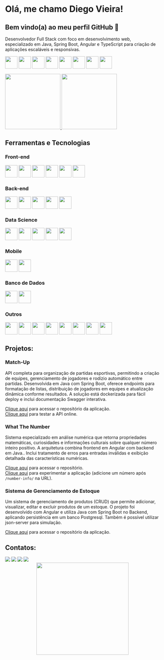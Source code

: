 # Olá, me chamo Diego Vieira!

## Bem vindo(a) ao meu perfil GitHub 👋

Desenvolvedor Full Stack com foco em desenvolvimento web, especializado em Java, Spring Boot, Angular e TypeScript para criação de aplicações escaláveis e responsivas.

<p>
  <img src="https://cdn.jsdelivr.net/gh/devicons/devicon@latest/icons/java/java-original.svg" width="40" height="40" />   
  <img src="https://cdn.jsdelivr.net/gh/devicons/devicon@latest/icons/spring/spring-original.svg" width="40" height="40"/>   
  <img src="https://cdn.jsdelivr.net/gh/devicons/devicon@latest/icons/angular/angular-original.svg" width="40" height="40"/>
  <img src="https://cdn.jsdelivr.net/gh/devicons/devicon@latest/icons/typescript/typescript-original.svg" width="40" height="40"/>
  <img src="https://cdn.jsdelivr.net/gh/devicons/devicon@latest/icons/postgresql/postgresql-original.svg" width="40" height="40" />
  <img src="https://cdn.jsdelivr.net/gh/devicons/devicon@latest/icons/insomnia/insomnia-original.svg" width="40" height="40"/>
  <img src="https://cdn.jsdelivr.net/gh/devicons/devicon@latest/icons/swagger/swagger-original.svg" width="40" height="40"/>
  <img src="https://cdn.jsdelivr.net/gh/devicons/devicon@latest/icons/docker/docker-original.svg" width="40" height="40"/>
</p>

<div>
  <a href="https://github.com/DiegoVSC42">
    <img height="180" src="https://github-readme-stats.vercel.app/api/top-langs/?username=DiegoVSC42&layout=compact&langs_count=7&theme=transparent"/>
    <img height="180" src="https://github-readme-stats.vercel.app/api?username=DiegoVSC42&show_icons=true&theme=transparent"/>
  </a>
</div>

## Ferramentas e Tecnologias

### Front-end

<p>
  <img src="https://cdn.jsdelivr.net/gh/devicons/devicon@latest/icons/angular/angular-original.svg" width="40" height="40"/>
  <img src="https://cdn.jsdelivr.net/gh/devicons/devicon@latest/icons/typescript/typescript-original.svg" width="40" height="40"/>
  <img src="https://cdn.jsdelivr.net/gh/devicons/devicon@latest/icons/javascript/javascript-original.svg" width="40" height="40"/>
  <img src="https://cdn.jsdelivr.net/gh/devicons/devicon@latest/icons/html5/html5-original.svg" width="40" height="40"/>
  <img src="https://cdn.jsdelivr.net/gh/devicons/devicon@latest/icons/css3/css3-original.svg" width="40" height="40"/>
  <img src="https://cdn.jsdelivr.net/gh/devicons/devicon@latest/icons/sass/sass-original.svg" width="40" height="40"/>

</p>

### Back-end

<p>
  <img src="https://cdn.jsdelivr.net/gh/devicons/devicon@latest/icons/java/java-original.svg" width="40" height="40"/>   
  <img src="https://cdn.jsdelivr.net/gh/devicons/devicon@latest/icons/spring/spring-original.svg" width="40" height="40"/>
  <img src="https://cdn.jsdelivr.net/gh/devicons/devicon@latest/icons/nodejs/nodejs-original.svg" width="40" height="40"/>
 	<img src="https://cdn.jsdelivr.net/gh/devicons/devicon@latest/icons/c/c-original.svg" width="40" height="40"/>
  <img src="https://cdn.jsdelivr.net/gh/devicons/devicon@latest/icons/cplusplus/cplusplus-original.svg" width="40" height="40"/>
</p>

### Data Science

<p>
  <img src="https://cdn.jsdelivr.net/gh/devicons/devicon@latest/icons/python/python-original.svg" width="40" height="40"/>
  <img src="https://cdn.jsdelivr.net/gh/devicons/devicon@latest/icons/pandas/pandas-original.svg" width="40" height="40"/>
  <img src="https://cdn.jsdelivr.net/gh/devicons/devicon@latest/icons/matplotlib/matplotlib-original.svg" width="40" height="40"/>
  <img src="https://cdn.jsdelivr.net/gh/devicons/devicon@latest/icons/plotly/plotly-original.svg" width="40" height="40"/>
  <img src="https://cdn.jsdelivr.net/gh/devicons/devicon@latest/icons/numpy/numpy-original.svg" width="40" height="40"/>
</p>

### Mobile

<p>
    <img src="https://cdn.jsdelivr.net/gh/devicons/devicon@latest/icons/flutter/flutter-original.svg" width="40" height="40"/>
    <img src="https://cdn.jsdelivr.net/gh/devicons/devicon@latest/icons/dart/dart-original.svg" width="40" height="40"/>
</p>

### Banco de Dados

<p>
    <img src="https://cdn.jsdelivr.net/gh/devicons/devicon@latest/icons/postgresql/postgresql-original.svg" width="40" height="40"/>
    <img src="https://cdn.jsdelivr.net/gh/devicons/devicon@latest/icons/mysql/mysql-original.svg" width="40" height="40"/>
</p>

### Outros

<p>
  <img src="https://cdn.jsdelivr.net/gh/devicons/devicon@latest/icons/wordpress/wordpress-original.svg" width="40" height="40"/>
  <img src="https://cdn.jsdelivr.net/gh/devicons/devicon@latest/icons/sqldeveloper/sqldeveloper-original.svg" width="40" height="40"/>
  <img src="https://cdn.jsdelivr.net/gh/devicons/devicon@latest/icons/git/git-original.svg" width="40" height="40"/>
  <img src="https://cdn.jsdelivr.net/gh/devicons/devicon@latest/icons/github/github-original.svg" width="40" height="40"/>
  <img src="https://cdn.jsdelivr.net/gh/devicons/devicon@latest/icons/postman/postman-original.svg" width="40" height="40"/>
  <img src="https://cdn.jsdelivr.net/gh/devicons/devicon@latest/icons/insomnia/insomnia-original.svg" width="40" height="40"/>
  <img src="https://cdn.jsdelivr.net/gh/devicons/devicon@latest/icons/swagger/swagger-original.svg" width="40" height="40"/>
  <img src="https://cdn.jsdelivr.net/gh/devicons/devicon@latest/icons/docker/docker-original.svg" width="40" height="40"/>
 </p>

## Projetos:

### Match-Up

API completa para organização de partidas esportivas, permitindo a criação de equipes, gerenciamento de jogadores e rodízio automático entre partidas. Desenvolvida em Java com Spring Boot, oferece endpoints para formatação de listas, distribuição de jogadores em equipes e atualização dinâmica conforme resultados. A solução está dockerizada para fácil deploy e inclui documentação Swagger interativa.

[Clique aqui](https://github.com/DiegoVSC42/matchup-api) para acessar o repositório da aplicação.  
[Clique aqui](https://single-emmy-diegovsc42-b390a8d8.koyeb.app/swagger-ui/index.html) para testar a API online.

### What The Number

Sistema especializado em análise numérica que retorna propriedades matemáticas, curiosidades e informações culturais sobre qualquer número inteiro positivo. A arquitetura combina frontend em Angular com backend em Java.. Inclui tratamento de erros para entradas inválidas e exibição detalhada das características numéricas.

[Clique aqui](https://github.com/DiegoVSC42/what-the-number) para acessar o repositório.  
[Clique aqui](https://what-the-number-frontend.vercel.app/) para experimentar a aplicação (adicione um número após `/number-info/` na URL).

### Sistema de Gerenciamento de Estoque

Um sistema de gerenciamento de produtos (CRUD) que permite adicionar, visualizar, editar e excluir produtos de um estoque. O projeto foi desenvolvido com Angular e utiliza Java com Spring Boot no Backend, aplicando persistência em um banco Postgresql. Também é possível utilizar json-server para simulação.

[Clique aqui](https://github.com/DiegoVsc42/Stock-Manager/) para acessar o repositório da aplicação.

## Contatos:

<div>
  <a href="mailto:2001.vieira.diego@gmail.com"><img loading="lazy" src="https://img.shields.io/badge/Gmail-D14836?style=for-the-badge&logo=gmail&logoColor=white" target="_blank"></a>
  <a href="https://www.linkedin.com/in/diegovsc42" target="_blank"><img loading="lazy" src="https://img.shields.io/badge/-LinkedIn-%230077B5?style=for-the-badge&logo=linkedin&logoColor=white" target="_blank"></a>
  <a href="https://www.instagram.com/diego.vs42" target="_blank"><img loading="lazy" src="https://img.shields.io/badge/Instagram-E4405F?style=for-the-badge&logo=instagram&logoColor=white" target="_blank"></a>
  <a href="https://linktr.ee/DiegoVSC42" target="_blank"><img loading="lazy" src="https://img.shields.io/badge/Linktree-39E09B?style=for-the-badge&logo=linktree&logoColor=white" target="_blank"></a>
</div>


<div align="center">
  <img src="https://media1.tenor.com/m/H-w7stM8IPkAAAAd/hate-mondays-puss-in-boots.gif" width="300" height="300" />
</div>
